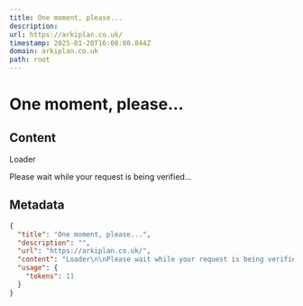 ```yaml
---
title: One moment, please...
description: 
url: https://arkiplan.co.uk/
timestamp: 2025-01-20T16:08:08.844Z
domain: arkiplan.co.uk
path: root
---
```


# One moment, please...



## Content

Loader

Please wait while your request is being verified...

## Metadata

```json
{
  "title": "One moment, please...",
  "description": "",
  "url": "https://arkiplan.co.uk/",
  "content": "Loader\n\nPlease wait while your request is being verified...",
  "usage": {
    "tokens": 11
  }
}
```

